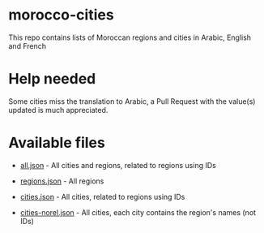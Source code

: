 # morocco-cities
This repo contains lists of Moroccan regions and cities in Arabic, English and French

# Help needed
Some cities miss the translation to Arabic, a Pull Request with the value(s) updated is much appreciated.

# Available files

 - [all.json](all.json) - All cities and regions, related to regions using IDs

 - [regions.json](regions.json) - All regions

 - [cities.json](cities.json) - All cities, related to regions using IDs
 
 - [cities-norel.json](cities-norel.json) - All cities, each city contains the region's names (not IDs)
